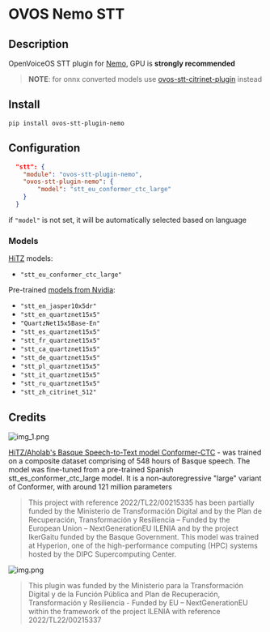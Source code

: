 # OVOS Nemo STT


## Description

OpenVoiceOS STT plugin for [Nemo](https://docs.nvidia.com/nemo-framework/user-guide/latest/nemotoolkit/asr/models.html#citrinet), GPU is **strongly recommended**

> **NOTE**: for onnx converted models use [ovos-stt-citrinet-plugin](https://github.com/OpenVoiceOS/ovos-stt-plugin-citrinet) instead

## Install

`pip install ovos-stt-plugin-nemo`

## Configuration

```json
  "stt": {
    "module": "ovos-stt-plugin-nemo",
    "ovos-stt-plugin-nemo": {
        "model": "stt_eu_conformer_ctc_large"
    }
  }
```
if `"model"` is not set, it will be automatically selected based on language

### Models

[HiTZ](https://huggingface.co/HiTZ) models:
- `"stt_eu_conformer_ctc_large"`

Pre-trained [models from Nvidia](https://ngc.nvidia.com/catalog/models/nvidia:nemospeechmodels):
- `"stt_en_jasper10x5dr"`
- `"stt_en_quartznet15x5"`
- `"QuartzNet15x5Base-En"`
- `"stt_es_quartznet15x5"`
- `"stt_fr_quartznet15x5"`
- `"stt_ca_quartznet15x5"`
- `"stt_de_quartznet15x5"`
- `"stt_pl_quartznet15x5"`
- `"stt_it_quartznet15x5"`
- `"stt_ru_quartznet15x5"`
- `"stt_zh_citrinet_512"`


## Credits
![img_1.png](img_1.png)

[HiTZ/Aholab's Basque Speech-to-Text model Conformer-CTC](https://huggingface.co/HiTZ/stt_eu_conformer_ctc_large) - was trained on a composite dataset comprising of 548 hours of Basque speech. The model was fine-tuned from a pre-trained Spanish stt_es_conformer_ctc_large model. It is a non-autoregressive "large" variant of Conformer, with around 121 million parameters

> This project with reference 2022/TL22/00215335 has been partially funded by the Ministerio de Transformación Digital and by the Plan de Recuperación, Transformación y Resiliencia – Funded by the European Union – NextGenerationEU ILENIA and by the project IkerGaitu funded by the Basque Government. This model was trained at Hyperion, one of the high-performance computing (HPC) systems hosted by the DIPC Supercomputing Center.

![img.png](img.png)
> This plugin was funded by the Ministerio para la Transformación Digital y de la Función Pública and Plan de Recuperación, Transformación y Resiliencia - Funded by EU – NextGenerationEU within the framework of the project ILENIA with reference 2022/TL22/00215337
